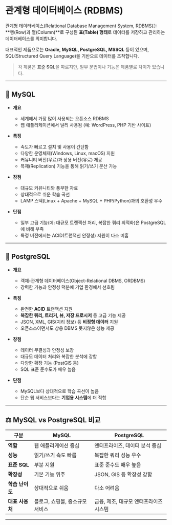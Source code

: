 # 관계형 데이터베이스 (RDBMS)

관계형 데이터베이스(Relational Database Management System, RDBMS)는  
**행(Row)과 열(Column)**로 구성된 **표(Table) 형태**로 데이터를 저장하고 관리하는 데이터베이스를 의미합니다.  

대표적인 제품으로는 **Oracle, MySQL, PostgreSQL, MSSQL** 등이 있으며,  
SQL(Structured Query Language)을 기반으로 데이터를 조작합니다.  

> 각 제품은 **표준 SQL**을 따르지만, 일부 문법이나 기능은 제품별로 차이가 있습니다.

---

## 🐬 MySQL
- **개요**
  - 세계에서 가장 많이 사용되는 오픈소스 RDBMS
  - 웹 애플리케이션에서 널리 사용됨 (예: WordPress, PHP 기반 사이트)

- **특징**
  - 속도가 빠르고 설치 및 사용이 간단함
  - 다양한 운영체제(Windows, Linux, macOS) 지원
  - 커뮤니티 버전(무료)과 상용 버전(유료) 제공
  - 복제(Replication) 기능을 통해 읽기/쓰기 분산 가능

- **장점**
  - 대규모 커뮤니티와 풍부한 자료
  - 상대적으로 쉬운 학습 곡선
  - LAMP 스택(Linux + Apache + MySQL + PHP/Python)과의 호환성 우수

- **단점**
  - 일부 고급 기능(예: 대규모 트랜잭션 처리, 복잡한 쿼리 최적화)은 PostgreSQL에 비해 부족
  - 특정 버전에서는 ACID(트랜잭션 안정성) 지원이 다소 미흡

---

## 🐘 PostgreSQL
- **개요**
  - 객체-관계형 데이터베이스(Object-Relational DBMS, ORDBMS)
  - 강력한 기능과 안정성 덕분에 기업 환경에서 선호됨

- **특징**
  - 완전한 **ACID** 트랜잭션 지원
  - **복잡한 쿼리, 트리거, 뷰, 저장 프로시저** 등 고급 기능 제공
  - JSON, XML, GIS(지리 정보) 등 **비정형 데이터** 지원
  - 오픈소스이면서도 상용 DBMS 못지않은 성능 제공

- **장점**
  - 데이터 무결성과 안정성 보장
  - 대규모 데이터 처리와 복잡한 분석에 강함
  - 다양한 확장 기능 (PostGIS 등)
  - SQL 표준 준수도가 매우 높음

- **단점**
  - MySQL보다 상대적으로 학습 곡선이 높음
  - 단순 웹 서비스보다는 **기업용 시스템**에 더 적합

---

## ⚖️ MySQL vs PostgreSQL 비교

| 구분 | MySQL | PostgreSQL |
|------|--------|-------------|
| **역할** | 웹 애플리케이션 중심 | 엔터프라이즈, 데이터 분석 중심 |
| **성능** | 읽기/쓰기 속도 빠름 | 복잡한 쿼리 성능 우수 |
| **표준 SQL** | 부분 지원 | 표준 준수도 매우 높음 |
| **확장성** | 기본 기능 위주 | JSON, GIS 등 확장성 강함 |
| **학습 난이도** | 상대적으로 쉬움 | 다소 어려움 |
| **대표 사용처** | 블로그, 쇼핑몰, 중소규모 서비스 | 금융, 제조, 대규모 엔터프라이즈 시스템 |

---
